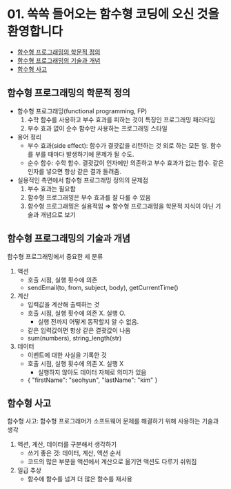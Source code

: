 # 01. 쏙쏙 들어오는 함수형 코딩에 오신 것을 환영합니다

- [함수형 프로그래밍의 학문적 정의](#함수형-프로그래밍의-학문적-정의)
- [함수형 프로그래밍의 기술과 개념](#함수형-프로그래밍의-기술과-개념)
- [함수형 사고](#함수형-사고)

## 함수형 프로그래밍의 학문적 정의

- 함수형 프로그래밍(functional programming, FP)
  1. 수학 함수를 사용하고 부수 효과를 피하는 것이 특징인 프로그래밍 패러다임
  2. 부수 효과 없이 순수 함수만 사용하는 프로그래밍 스타일
- 용어 정리
  - 부수 효과(side effect): 함수가 결괏값을 리턴하는 것 외로 하는 모든 일. 함수를 부를 때마다 발생하기에 문제가 될 수도.
  - 순수 함수: 수학 함수. 결괏값이 인자에만 의존하고 부수 효과가 없는 함수. 같은 인자를 넣으면 항상 같은 결과 돌려줌.
- 실용적인 측면에서 함수형 프로그래밍 정의의 문제점
  1. 부수 효과는 필요함
  2. 함수형 프로그래밍은 부수 효과를 잘 다룰 수 있음
  3. 함수형 프로그래밍은 실용적임
     ⇒ 함수형 프로그래밍을 학문적 지식이 아닌 기술과 개념으로 보기

## 함수형 프로그래밍의 기술과 개념

함수형 프로그래밍에서 중요한 세 분류

1. 액션
   - 호출 시점, 실행 횟수에 의존
   - sendEmail(to, from, subject, body), getCurrentTime()
2. 계산
   - 입력값을 계산해 출력하는 것
   - 호출 시점, 실행 횟수에 의존 X. 실행 O.
     - 실행 전까지 어떻게 동작할지 알 수 없음.
   - 같은 입력값이면 항상 같은 결괏값이 나옴
   - sum(numbers), string_length(str)
3. 데이터
   - 이벤트에 대한 사실을 기록한 것
   - 호출 시점, 실행 횟수에 의존 X. 실행 X
     - 실행하지 않아도 데이터 자체로 의미가 있음
   - { "firstName": "seohyun", "lastName": "kim" }

## 함수형 사고

함수형 사고: 함수형 프로그래머가 소프트웨어 문제를 해결하기 위해 사용하는 기술과 생각

1. 액션, 계산, 데이터를 구분해서 생각하기
   - 쓰기 좋은 것: 데이터, 계산, 액션 순서
   - 코드의 많은 부분을 액션에서 계산으로 옮기면 액션도 다루기 쉬워짐
2. 일급 추상
   - 함수에 함수를 넘겨 더 많은 함수를 재사용
